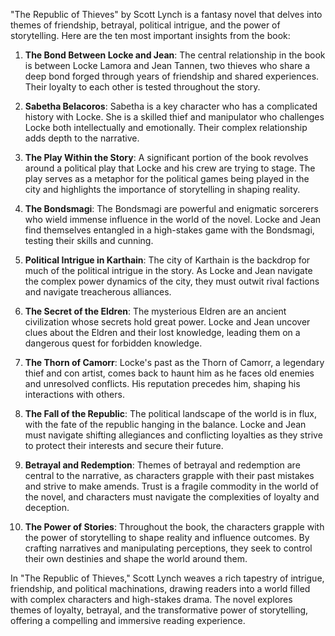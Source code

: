 "The Republic of Thieves" by Scott Lynch is a fantasy novel that delves into themes of friendship, betrayal, political intrigue, and the power of storytelling. Here are the ten most important insights from the book:

1. **The Bond Between Locke and Jean**: The central relationship in the book is between Locke Lamora and Jean Tannen, two thieves who share a deep bond forged through years of friendship and shared experiences. Their loyalty to each other is tested throughout the story.

2. **Sabetha Belacoros**: Sabetha is a key character who has a complicated history with Locke. She is a skilled thief and manipulator who challenges Locke both intellectually and emotionally. Their complex relationship adds depth to the narrative.

3. **The Play Within the Story**: A significant portion of the book revolves around a political play that Locke and his crew are trying to stage. The play serves as a metaphor for the political games being played in the city and highlights the importance of storytelling in shaping reality.

4. **The Bondsmagi**: The Bondsmagi are powerful and enigmatic sorcerers who wield immense influence in the world of the novel. Locke and Jean find themselves entangled in a high-stakes game with the Bondsmagi, testing their skills and cunning.

5. **Political Intrigue in Karthain**: The city of Karthain is the backdrop for much of the political intrigue in the story. As Locke and Jean navigate the complex power dynamics of the city, they must outwit rival factions and navigate treacherous alliances.

6. **The Secret of the Eldren**: The mysterious Eldren are an ancient civilization whose secrets hold great power. Locke and Jean uncover clues about the Eldren and their lost knowledge, leading them on a dangerous quest for forbidden knowledge.

7. **The Thorn of Camorr**: Locke's past as the Thorn of Camorr, a legendary thief and con artist, comes back to haunt him as he faces old enemies and unresolved conflicts. His reputation precedes him, shaping his interactions with others.

8. **The Fall of the Republic**: The political landscape of the world is in flux, with the fate of the republic hanging in the balance. Locke and Jean must navigate shifting allegiances and conflicting loyalties as they strive to protect their interests and secure their future.

9. **Betrayal and Redemption**: Themes of betrayal and redemption are central to the narrative, as characters grapple with their past mistakes and strive to make amends. Trust is a fragile commodity in the world of the novel, and characters must navigate the complexities of loyalty and deception.

10. **The Power of Stories**: Throughout the book, the characters grapple with the power of storytelling to shape reality and influence outcomes. By crafting narratives and manipulating perceptions, they seek to control their own destinies and shape the world around them.

In "The Republic of Thieves," Scott Lynch weaves a rich tapestry of intrigue, friendship, and political machinations, drawing readers into a world filled with complex characters and high-stakes drama. The novel explores themes of loyalty, betrayal, and the transformative power of storytelling, offering a compelling and immersive reading experience.